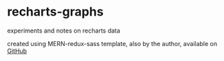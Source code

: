 # recharts-graphs

experiments and notes on recharts data

created using MERN-redux-sass template, also by the author, available on <a href=https://github.com/Koldenblue/mern-redux-auth-template>GitHub</a>